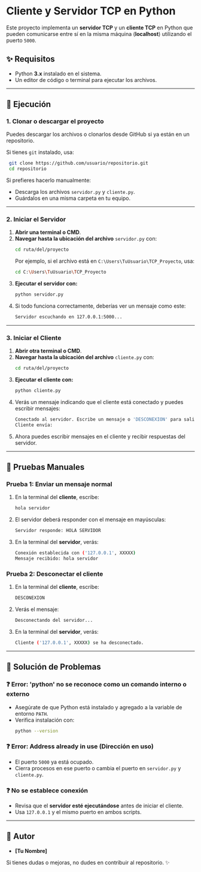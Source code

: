 # Cliente y Servidor TCP en Python

Este proyecto implementa un **servidor TCP** y un **cliente TCP** en Python que pueden comunicarse entre sí en la misma máquina (**localhost**) utilizando el puerto `5000`.

## ✨ Requisitos
- Python **3.x** instalado en el sistema.
- Un editor de código o terminal para ejecutar los archivos.

---

## 🔄 Ejecución

### 1. Clonar o descargar el proyecto
Puedes descargar los archivos o clonarlos desde GitHub si ya están en un repositorio.

Si tienes `git` instalado, usa:
```bash
 git clone https://github.com/usuario/repositorio.git
 cd repositorio
```
Si prefieres hacerlo manualmente:
- Descarga los archivos `servidor.py` y `cliente.py`.
- Guárdalos en una misma carpeta en tu equipo.

---

### 2. Iniciar el **Servidor**

1. **Abrir una terminal o CMD**.
2. **Navegar hasta la ubicación del archivo** `servidor.py` con:
   ```bash
   cd ruta/del/proyecto
   ```
   Por ejemplo, si el archivo está en `C:\Users\TuUsuario\TCP_Proyecto`, usa:
   ```bash
   cd C:\Users\TuUsuario\TCP_Proyecto
   ```
3. **Ejecutar el servidor con:**
   ```bash
   python servidor.py
   ```
4. Si todo funciona correctamente, deberías ver un mensaje como este:
   ```bash
   Servidor escuchando en 127.0.0.1:5000...
   ```

---

### 3. Iniciar el **Cliente**

1. **Abrir otra terminal o CMD**.
2. **Navegar hasta la ubicación del archivo** `cliente.py` con:
   ```bash
   cd ruta/del/proyecto
   ```
3. **Ejecutar el cliente con:**
   ```bash
   python cliente.py
   ```
4. Verás un mensaje indicando que el cliente está conectado y puedes escribir mensajes:
   ```bash
   Conectado al servidor. Escribe un mensaje o 'DESCONEXION' para salir.
   Cliente envía:
   ```
5. Ahora puedes escribir mensajes en el cliente y recibir respuestas del servidor.

---

## 💪 Pruebas Manuales

### **Prueba 1: Enviar un mensaje normal**
1. En la terminal del **cliente**, escribe:
   ```bash
   hola servidor
   ```
2. El servidor deberá responder con el mensaje en mayúsculas:
   ```bash
   Servidor responde: HOLA SERVIDOR
   ```
3. En la terminal del **servidor**, verás:
   ```bash
   Conexión establecida con ('127.0.0.1', XXXXX)
   Mensaje recibido: hola servidor
   ```

### **Prueba 2: Desconectar el cliente**
1. En la terminal del **cliente**, escribe:
   ```bash
   DESCONEXION
   ```
2. Verás el mensaje:
   ```bash
   Desconectando del servidor...
   ```
3. En la terminal del **servidor**, verás:
   ```bash
   Cliente ('127.0.0.1', XXXXX) se ha desconectado.
   ```

---

## 🔧 Solución de Problemas

### ❓ **Error: 'python' no se reconoce como un comando interno o externo**
- Asegúrate de que Python está instalado y agregado a la variable de entorno `PATH`.
- Verifica instalación con:
  ```bash
  python --version
  ```

### ❓ **Error: Address already in use (Dirección en uso)**
- El puerto `5000` ya está ocupado.
- Cierra procesos en ese puerto o cambia el puerto en `servidor.py` y `cliente.py`.

### ❓ **No se establece conexión**
- Revisa que el **servidor esté ejecutándose** antes de iniciar el cliente.
- Usa `127.0.0.1` y el mismo puerto en ambos scripts.

---

## 🌟 Autor
- **[Tu Nombre]**

Si tienes dudas o mejoras, no dudes en contribuir al repositorio. ✨



